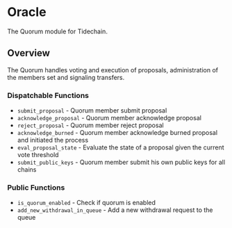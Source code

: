 # Oracle

The Quorum module for Tidechain.

## Overview

The Quorum handles voting and execution of proposals, administration
of the members set and signaling transfers.

### Dispatchable Functions

- `submit_proposal` - Quorum member submit proposal
- `acknowledge_proposal` - Quorum member acknowledge proposal
- `reject_proposal` - Quorum member reject proposal
- `acknowledge_burned` - Quorum member acknowledge burned proposal and initiated the process
- `eval_proposal_state` - Evaluate the state of a proposal given the current vote threshold
- `submit_public_keys` - Quorum member submit his own public keys for all chains

### Public Functions

- `is_quorum_enabled` - Check if quorum is enabled
- `add_new_withdrawal_in_queue` - Add a new withdrawal request to the queue
